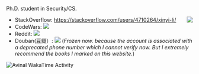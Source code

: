 Ph.D. student in Security/CS.

<img align="right" src="https://github-readme-stats.vercel.app/api?username=li-xin-yi&count_private=true&show_icons=true&hide_title=true&theme=tokyonight" />

- StackOverflow: https://stackoverflow.com/users/4710264/xinyi-li/
- CodeWars: [![](https://www.codewars.com/users/xy-li/badges/small)](https://www.codewars.com/users/xy-li/)
- Reddit: [![](https://img.shields.io/reddit/user-karma/combined/xy-li?style=social)](https://www.reddit.com/user/xy-li/)
- Douban(豆瓣）: ![](https://www.douban.com/people/yangzhou301/)  (*Frozen now. because the account is associated with a deprecated phone number which I cannot verify now. But I extremely recommend the books I marked on this website.*)

<img src="https://github.com/li-xin-yi/li-xin-yi/blob/main/images/stat.svg" alt="Avinal WakaTime Activity"/>
